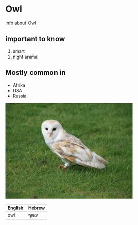 # Owl
[info about Owl](http://www.skyenimals.com/animal_index.cgi?animal=owl)
## important to know
1. smart
2. night animal
## Mostly common in
* Afrika 
* USA 
* Russia

![Image of Owl](/images/owl.jpg)

English | Hebrew
------|-------
owl | ינשוף
